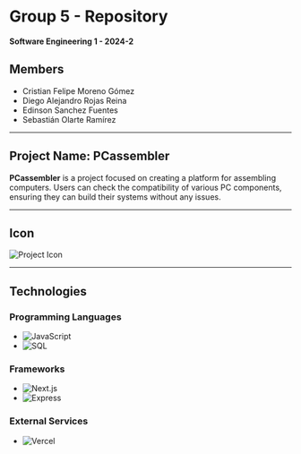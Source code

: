 
# Group 5 - Repository  
**Software Engineering 1 - 2024-2**

## Members
- Cristian Felipe Moreno Gómez
- Diego Alejandro Rojas Reina
- Edinson Sanchez Fuentes
- Sebastián Olarte Ramírez

---

## Project Name: PCassembler
**PCassembler** is a project focused on creating a platform for assembling computers. Users can check the compatibility of various PC components, ensuring they can build their systems without any issues.

---

## Icon
![Project Icon](path/to/your/icon.png)

---

## Technologies

### Programming Languages
- ![JavaScript](https://img.shields.io/badge/JavaScript-F7DF1E?style=for-the-badge&logo=javascript&logoColor=black)
- ![SQL](https://img.shields.io/badge/SQL-4479A1?style=for-the-badge&logo=sql&logoColor=white)

### Frameworks
- ![Next.js](https://img.shields.io/badge/Next.js-000000?style=for-the-badge&logo=nextdotjs&logoColor=white)
- ![Express](https://img.shields.io/badge/Express-000000?style=for-the-badge&logo=express&logoColor=white)

### External Services
- ![Vercel](https://img.shields.io/badge/Vercel-000000?style=for-the-badge&logo=vercel&logoColor=white)

